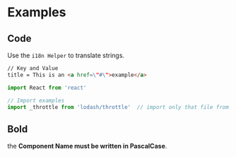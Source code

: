 # Examples

## Code

Use the `i18n Helper` to translate strings.

```html
// Key and Value
title = This is an <a href=\"#\">example</a>
```

```javascript
import React from 'react'

// Import examples
import _throttle from 'lodash/throttle'  // import only that file from lodash
```

## Bold

the **Component Name must be written in PascalCase**.
